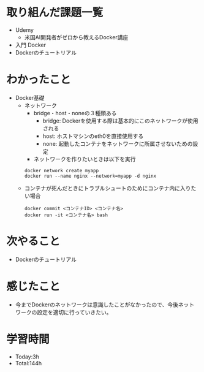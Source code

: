 # 取り組んだ課題一覧
- Udemy
  - 米国AI開発者がゼロから教えるDocker講座
- 入門 Docker
- Dockerのチュートリアル

# わかったこと
- Docker基礎
  - ネットワーク
    - bridge・host・noneの３種類ある
      - bridge: Dockerを使用する際は基本的にこのネットワークが使用される
      - host: ホストマシンのeth0を直接使用する
      - none: 起動したコンテナをネットワークに所属させないための設定
    -  ネットワークを作りたいときは以下を実行
      ```
      docker network create myapp
      docker run --name nginx --network=myapp -d nginx
      ```
  - コンテナが死んだときにトラブルシュートのためにコンテナ内に入りたい場合
    ```
    docker commit <コンテナID> <コンテナ名>
    docker run -it <コンテナ名> bash
    ```
   
# 次やること
- Dockerのチュートリアル

# 感じたこと
- 今までDockerのネットワークは意識したことがなかったので、今後ネットワークの設定を適切に行っていきたい。

# 学習時間
- Today:3h
- Total:144h
